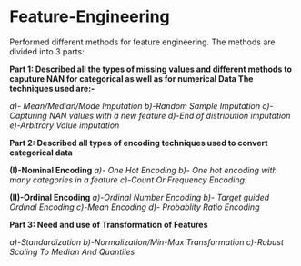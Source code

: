 # Feature-Engineering
Performed different methods for feature engineering.
The methods are divided into 3 parts:

**Part 1: Described all the types of missing values and different methods to caputure NAN for categorical as well as for numerical Data
The techniques used are:-**

*a)- Mean/Median/Mode Imputation*
*b)-Random Sample Imputation*
*c)-Capturing NAN values with a new feature*
*d)-End of distribution imputation*
*e)-Arbitrary Value imputation*
 
 **Part 2: Described all types of encoding techniques used to convert categorical data**
 
 **(I)-Nominal Encoding**
  *a)- One Hot Encoding*
  *b)- One hot encoding with many categories in a feature*
  *c)-Count Or Frequency Encoding:*
  
  **(II)-Ordinal Encoding**
  *a)-Ordinal Number Encoding*
  *b)- Target guided Ordinal Encoding*
  *c)-Mean Encoding*
  *d)- Probablity Ratio Encoding*
  
  **Part 3: Need and use of Transformation of Features**
  
  *a)-Standardization*
  *b)-Normalization/Min-Max Transformation*
  *c)-Robust Scaling To Median And Quantiles*
